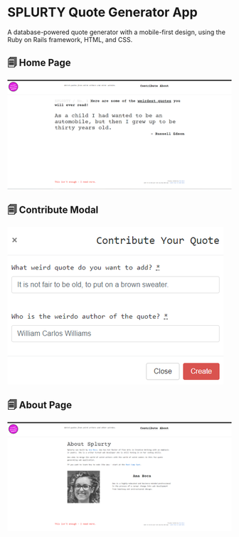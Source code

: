 # SPLURTY Quote Generator App

A database-powered quote generator with a mobile-first design, using the Ruby on Rails framework, HTML, and CSS.


## 🗐 Home Page

![App Screenshot One](https://github.com/AnaBoca/splurty/blob/master/app/assets/images/screenshot1.PNG?raw=true)


## 🗐 Contribute Modal

![App Screenshot Two](https://github.com/AnaBoca/splurty/blob/master/app/assets/images/screenshot2.PNG)


## 🗐 About Page

![App Screenshot Two](https://github.com/AnaBoca/splurty/blob/master/app/assets/images/screenshot3.PNG)
